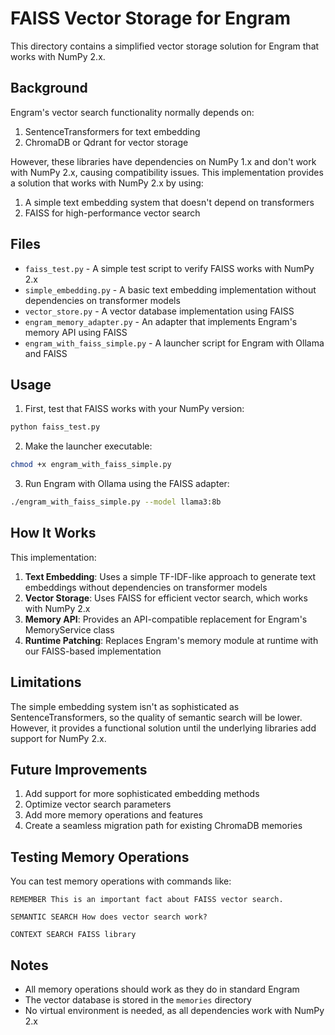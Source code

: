 # FAISS Vector Storage for Engram

This directory contains a simplified vector storage solution for Engram that works with NumPy 2.x.

## Background

Engram's vector search functionality normally depends on:
1. SentenceTransformers for text embedding
2. ChromaDB or Qdrant for vector storage

However, these libraries have dependencies on NumPy 1.x and don't work with NumPy 2.x, causing compatibility issues. This implementation provides a solution that works with NumPy 2.x by using:

1. A simple text embedding system that doesn't depend on transformers
2. FAISS for high-performance vector search

## Files

- `faiss_test.py` - A simple test script to verify FAISS works with NumPy 2.x
- `simple_embedding.py` - A basic text embedding implementation without dependencies on transformer models
- `vector_store.py` - A vector database implementation using FAISS
- `engram_memory_adapter.py` - An adapter that implements Engram's memory API using FAISS
- `engram_with_faiss_simple.py` - A launcher script for Engram with Ollama and FAISS

## Usage

1. First, test that FAISS works with your NumPy version:

```bash
python faiss_test.py
```

2. Make the launcher executable:

```bash
chmod +x engram_with_faiss_simple.py
```

3. Run Engram with Ollama using the FAISS adapter:

```bash
./engram_with_faiss_simple.py --model llama3:8b
```

## How It Works

This implementation:

1. **Text Embedding**: Uses a simple TF-IDF-like approach to generate text embeddings without dependencies on transformer models
2. **Vector Storage**: Uses FAISS for efficient vector search, which works with NumPy 2.x
3. **Memory API**: Provides an API-compatible replacement for Engram's MemoryService class
4. **Runtime Patching**: Replaces Engram's memory module at runtime with our FAISS-based implementation

## Limitations

The simple embedding system isn't as sophisticated as SentenceTransformers, so the quality of semantic search will be lower. However, it provides a functional solution until the underlying libraries add support for NumPy 2.x.

## Future Improvements

1. Add support for more sophisticated embedding methods
2. Optimize vector search parameters
3. Add more memory operations and features
4. Create a seamless migration path for existing ChromaDB memories

## Testing Memory Operations

You can test memory operations with commands like:

```
REMEMBER This is an important fact about FAISS vector search.

SEMANTIC SEARCH How does vector search work?

CONTEXT SEARCH FAISS library
```

## Notes

- All memory operations should work as they do in standard Engram
- The vector database is stored in the `memories` directory
- No virtual environment is needed, as all dependencies work with NumPy 2.x
